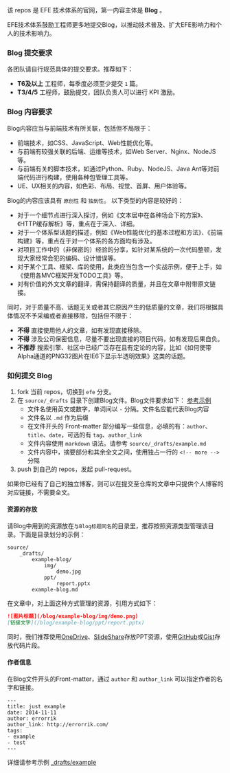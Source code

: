 该 repos 是 EFE 技术体系的官网，第一内容主体是 **Blog** 。

EFE技术体系鼓励工程师更多地提交Blog，以推动技术普及、扩大EFE影响力和个人的技术影响力。


### Blog 提交要求

各团队请自行规范具体的提交要求。推荐如下：

- **T6及以上** 工程师，每季度必须至少提交 `1` 篇。
- **T3/4/5** 工程师，鼓励提交，团队负责人可以进行 KPI 激励。


### Blog 内容要求

Blog内容应当与前端技术有所关联，包括但不局限于：

- 前端技术，如CSS、JavaScript、Web性能优化等。
- 与前端有较强关联的后端、运维等技术，如Web Server、Nginx、NodeJS等。
- 与前端有关的脚本技术，如通过Python、Ruby、NodeJS、Java Ant等对前端代码进行构建，使用各种包管理工具等。
- UE、UX相关的内容，如色彩、布局、视觉、首屏、用户体验等。

Blog的内容应该具有 `原创性` 和 `独到性`。 以下类型的内容是较好的：

- 对于一个细节点进行深入探讨，例如《文本居中在各种场合下的方案》、《HTTP缓存解析》等，重点在于深入、详细。
- 对于一个体系型话题的描述，例如《Web性能优化的基本过程和方法》、《前端构建》等，重点在于对一个体系的各方面均有涉及。
- 对项目工作中的（非保密的）经验的分享，如针对某系统的一次代码整顿，发现大家经常会犯的编码、设计错误等。
- 对于某个工具、框架、库的使用，此类应当包含一个实战示例，便于上手，如《使用各MVC框架开发TODO工具》等。
- 对有价值的外文文章的翻译，需保持翻译的质量，并且在文章中附带原文链接。

同时，对于质量不高、话题无关或者其它原因产生的低质量的文章，我们将根据具体情况不予采编或者直接移除，包括但不限于：

- **不得** 直接使用他人的文章，如有发现直接移除。
- **不得** 涉及公司保密信息，尽量不要出现直接的项目代码，如有发现后果自负。
- **不推荐** 搜索引擎、社区中已经广泛存在且有定论的内容，比如《如何使带Alpha通道的PNG32图片在IE6下显示半透明效果》这类的话题。


### 如何提交 Blog

1. fork 当前 repos，切换到 `efe` 分支。
2. 在 `source/_drafts` 目录下创建Blog文件。Blog文件要求如下： [参考示例](source/_drafts/example.md)
    - 文件名使用英文或数字，单词间以 `-` 分隔。文件名应能代表Blog内容
    - 文件名以 `.md` 作为后缀
    - 在文件开头的 Front-matter 部分编写一些信息，必填的有：`author`、`title`、`date`，可选的有 `tag`、`author_link`
    - 文件内容使用 `markdown` 语法。请参考 `source/_drafts/example.md`
    - 文件内容中，摘要部分和其余全文之间，使用独占一行的 `<!-- more -->` 分隔
3. push 到自己的 repos，发起 pull-request。

如果你已经有了自己的独立博客，则可以在提交至仓库的文章中只提供个人博客的对应链接，不需要全文。


#### 资源的存放

请Blog中用到的资源放在`与Blog标题同名`的目录里，推荐按照资源类型管理该目录。下面是目录划分的示例：

```
source/
    _drafts/
        example-blog/
            img/
                demo.jpg
            ppt/
                report.pptx
        example-blog.md
```

在文章中，对上面这种方式管理的资源，引用方式如下：

```markdown
![图片标题](/blog/example-blog/img/demo.png)
[链接文字](/blog/example-blog/ppt/report.pptx)
```

同时，我们推荐使用[OneDrive](http://onedrive.live.com)、[SlideShare](http://slideshare.net)存放PPT资源，使用[GitHub](https://github.com)或[Gist](https://gist.github.com)存放代码片段。


#### 作者信息

在Blog文件开头的Front-matter，通过 `author` 和 `author_link` 可以指定作者的名字和链接。

```
---
title: just example 
date: 2014-11-11
author: errorrik
author_link: http://errorrik.com/
tags:
- example 
- test
---
```

详细请参考示例 [_drafts/example](source/_drafts/example.md)


